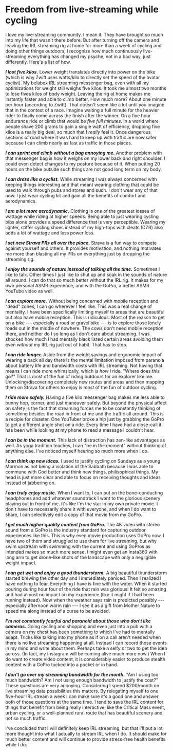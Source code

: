 # Freedom from live-streaming while cycling

I love my live-streaming community. I mean it. They have brought so much into my life that wasn't there before.  But after turning off the camera and leaving the IRL streaming rig at home for more than a week of cycling and doing other things outdoors, I recognize how much continuously live-streaming everything has changed my psyche, not in a bad way, just differently. Here's a list of how.

***I lost five kilos.*** Lower weight translates directly into power on the bike (which is why Zwift uses watts/kilo to directly set the speed of the avatar cyclist). My belabox IRL streaming messenger bag, even with all my optimizations for weight still weighs five kilos. It took me almost two months to lose fives kilos of body weight. Leaving the rig at home makes me instantly faster and able to climb better. How much more? About one minute per hour (according to Zwift). That doesn't seem like a lot until you imagine that in the context of a race. Imagine waiting a full minute for the heavier rider to finally come across the finish after the winner. On a five hour endurance ride or climb that would be *five full minutes*. In a world where people shave 200 grams to gain a single watt of efficiency, dropping five kilos is a really big deal, so much that I *really* feel it. Once dangerous sections of road where it was hard to keep up with traffic are now safer because I can climb nearly as fast as traffic in those places.

***I can sprint and climb without a bag annoying me.*** Another problem with that messenger bag is how it weighs on my lower back and right shoulder. I could even detect changes to my posture because of it. When putting 20 hours on the bike outside such things are not good long term on my body. 

***I can dress like a cyclist.*** While streaming I was always concerned with keeping things interesting and that meant wearing clothing that could be used to walk through pubs and stores and such. I don't wear any of that now. I just wear cycling kit and gain all the benefits of comfort and aerodynamics.

***I am a lot more aerodynamic.*** Clothing is one of the greatest losses of wattage while riding at higher speeds. Being able to just wearing cycling bibs alone provides a speed difference that is very perceptible. Wearing my lighter, stiffer cycling shoes instead of my high-tops with cleats (DZR) also adds a lot of wattage and less power loss.

***I set new Strava PRs all over the place.*** Strava is a fun way to compete against yourself and others. It provides motivation, and nothing motivates me more than blasting all my PRs on everything just by dropping the streaming rig.

***I enjoy the sounds of nature instead of talking all the time.*** Sometimes I like to talk. Other times I just like to shut up and soak in the sounds of nature all around. I can do that so much better without the IRL rig. It makes for my own personal ASMR experience, and with the GoPro, a better ASMR YouTube video as well. 

***I can explore more.*** Without being concerned with mobile reception and "dead" zones, I can go wherever I feel like. This was a real change of mentality. I have been specifically limiting myself to areas that are beautiful but also have mobile reception. This is ridiculous. Most of the reason to get on a bike --- especially a road or gravel bike --- is to explore those lonely roads out in the middle of nowhere. The cows don't need mobile reception there, and neither do I so long as I don't care about streaming. I was shocked how much I had mentally black listed certain areas avoiding them even *without* my IRL rig just out of habit. That has to stop.

***I can ride longer.*** Aside from the weight savings and ergonomic impact of wearing a pack all day there is the mental limitation imposed from paranoia about battery life and bandwidth costs with IRL streaming. Not having that means I can ride more whimsically, which is *how* I ride. "Where does this go?" That is most of the fun of riding outdoors for an explorer like me. Unlocking/discovering completely new routes and areas and then mapping them on Strava for others to enjoy is *most* of the fun of outdoor cycling.

***I ride more safely.*** Having a five kilo messenger bag makes me less able to bunny hop, corner, and just maneuver safely. But beyond the physical affect on safety is the fact that streaming forces me to be constantly thinking of something besides the road in front of me and the traffic all around. This is a recipie for disaster. One YouTuber broke a hip just by grabbing the GoPro to get a different angle shot on a ride. Every time I have had a close-call it has been while looking at my phone to read a message I couldn't hear.

***I can be in the moment.*** This lack of distraction has zen-like advantages as well. As yoga tradition teaches, I can "be in the moment" without thinking of anything else. I've noticed myself hearing so much more when I do. 

***I can think up new ideas.*** I used to justify cycling on Sundays as a young Mormon as not being a violation of the Sabbath because I was able to commune with God better and think new things, philisophical things. My head is just more clear and able to focus on receiving thoughts and ideas instead of jabbering on.

***I can truly enjoy music.*** When I want to, I can put on the bone-conducting headphones and add whatever soundtrack I want to the glorious scenery playing out in front of me. It's like I'm the star in my own private movie. I don't have to necessarily share it with everyone, and when I do want to share, I can selectively edit a copy of that movie from my GoPro.

***I get much higher quality content from GoPro.*** The 4K video with stereo sound from a GoPro is the industry standard for capturing outdoor experiences like this. This is why even movie production uses GoPro now. I have two of them and struggled to use them for live streaming, but why swim upstream with swimming with the current and using GoPros as intended makes so much more sense. I might even get an Insta360 with long arm to get drone-like shots of the landscape with only a negligible weight impact.

***I can get wet and enjoy a good thunderstorm.*** A big beautiful thunderstorm started brewing the other day and I immediately paniced. Then I realized I have nothing to fear. Everything I have is fine with the water. When it started pouring during hour four of the ride that rain was glorious! It felt so amazing and had almost no impact on my experience (like it might if I had been running instead). Now when the weather says rain is predicted possibly --- especially afternoon warm rain --- I see it as a gift from Mother Nature to speed me along instead of a curse to be avoided.

***I'm not constantly fearful and paranoid about those who don't like cameras.*** Going cycling and shopping and even just into a pub with a camera on my chest has been something to which I've had to mentally adapt. Tricks like talking into my phone as if on a call aren't needed when there is no live streaming happening at all. Instead I can record those events in my mind and write about them. Perhaps take a selfy or two to get the idea across. (In fact, my Instagram will be coming alive much more now.) When I do want to create video content, it is considerably easier to produce stealth content with a GoPro tucked into a pocket or in hand.

***I don't go over my streaming bandwidth for the month.*** "Am I using too much bandwidth? Am I not using enough bandwidth to justify the cost?" These questions are very annoying. Considering I spend $200/month on live streaming data possibilities this matters. By relegating myself to one five-hour IRL stream a week I can make sure it's a good one and answer both of those questions at the same time. I tend to save the IRL content for things that benefit from being really interactive, like the Critical Mass event, urban cycling, or a well-planned rural route that has beautiful scenery and not so much traffic.

I've concluded that I will definitely keep IRL streaming, but that I'll put a lot more thought into what I actually to stream IRL when I do. It should make for much better content and will continue to provide stress-free health benefits while I do.

